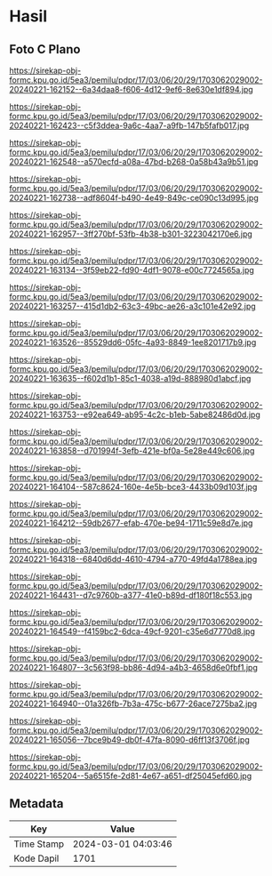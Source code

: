 # Hasil

## Foto C Plano

https://sirekap-obj-formc.kpu.go.id/5ea3/pemilu/pdpr/17/03/06/20/29/1703062029002-20240221-162152--6a34daa8-f606-4d12-9ef6-8e630e1df894.jpg

https://sirekap-obj-formc.kpu.go.id/5ea3/pemilu/pdpr/17/03/06/20/29/1703062029002-20240221-162423--c5f3ddea-9a6c-4aa7-a9fb-147b5fafb017.jpg

https://sirekap-obj-formc.kpu.go.id/5ea3/pemilu/pdpr/17/03/06/20/29/1703062029002-20240221-162548--a570ecfd-a08a-47bd-b268-0a58b43a9b51.jpg

https://sirekap-obj-formc.kpu.go.id/5ea3/pemilu/pdpr/17/03/06/20/29/1703062029002-20240221-162738--adf8604f-b490-4e49-849c-ce090c13d995.jpg

https://sirekap-obj-formc.kpu.go.id/5ea3/pemilu/pdpr/17/03/06/20/29/1703062029002-20240221-162957--3ff270bf-53fb-4b38-b301-3223042170e6.jpg

https://sirekap-obj-formc.kpu.go.id/5ea3/pemilu/pdpr/17/03/06/20/29/1703062029002-20240221-163134--3f59eb22-fd90-4df1-9078-e00c7724565a.jpg

https://sirekap-obj-formc.kpu.go.id/5ea3/pemilu/pdpr/17/03/06/20/29/1703062029002-20240221-163257--415d1db2-63c3-49bc-ae26-a3c101e42e92.jpg

https://sirekap-obj-formc.kpu.go.id/5ea3/pemilu/pdpr/17/03/06/20/29/1703062029002-20240221-163526--85529dd6-05fc-4a93-8849-1ee8201717b9.jpg

https://sirekap-obj-formc.kpu.go.id/5ea3/pemilu/pdpr/17/03/06/20/29/1703062029002-20240221-163635--f602d1b1-85c1-4038-a19d-888980d1abcf.jpg

https://sirekap-obj-formc.kpu.go.id/5ea3/pemilu/pdpr/17/03/06/20/29/1703062029002-20240221-163753--e92ea649-ab95-4c2c-b1eb-5abe82486d0d.jpg

https://sirekap-obj-formc.kpu.go.id/5ea3/pemilu/pdpr/17/03/06/20/29/1703062029002-20240221-163858--d701994f-3efb-421e-bf0a-5e28e449c606.jpg

https://sirekap-obj-formc.kpu.go.id/5ea3/pemilu/pdpr/17/03/06/20/29/1703062029002-20240221-164104--587c8624-160e-4e5b-bce3-4433b09d103f.jpg

https://sirekap-obj-formc.kpu.go.id/5ea3/pemilu/pdpr/17/03/06/20/29/1703062029002-20240221-164212--59db2677-efab-470e-be94-1711c59e8d7e.jpg

https://sirekap-obj-formc.kpu.go.id/5ea3/pemilu/pdpr/17/03/06/20/29/1703062029002-20240221-164318--6840d6dd-4610-4794-a770-49fd4a1788ea.jpg

https://sirekap-obj-formc.kpu.go.id/5ea3/pemilu/pdpr/17/03/06/20/29/1703062029002-20240221-164431--d7c9760b-a377-41e0-b89d-df180f18c553.jpg

https://sirekap-obj-formc.kpu.go.id/5ea3/pemilu/pdpr/17/03/06/20/29/1703062029002-20240221-164549--f4159bc2-6dca-49cf-9201-c35e6d7770d8.jpg

https://sirekap-obj-formc.kpu.go.id/5ea3/pemilu/pdpr/17/03/06/20/29/1703062029002-20240221-164807--3c563f98-bb86-4d94-a4b3-4658d6e0fbf1.jpg

https://sirekap-obj-formc.kpu.go.id/5ea3/pemilu/pdpr/17/03/06/20/29/1703062029002-20240221-164940--01a326fb-7b3a-475c-b677-26ace7275ba2.jpg

https://sirekap-obj-formc.kpu.go.id/5ea3/pemilu/pdpr/17/03/06/20/29/1703062029002-20240221-165056--7bce9b49-db0f-47fa-8090-d6ff13f3706f.jpg

https://sirekap-obj-formc.kpu.go.id/5ea3/pemilu/pdpr/17/03/06/20/29/1703062029002-20240221-165204--5a6515fe-2d81-4e67-a651-df25045efd60.jpg


## Metadata

| Key        | Value               |
| ---------- | ------------------- |
| Time Stamp | 2024-03-01 04:03:46 |
| Kode Dapil | 1701                |



